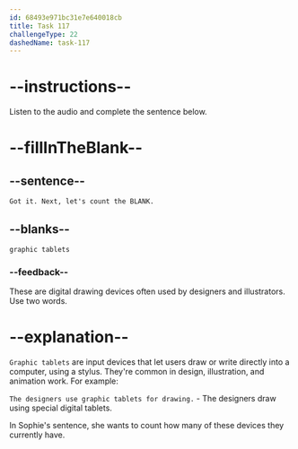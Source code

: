 ```yaml
---
id: 68493e971bc31e7e640018cb
title: Task 117
challengeType: 22
dashedName: task-117
---
```


<!-- (audio) Sophie: Got it. Next, let's count the graphic tablets. -->

# --instructions--

Listen to the audio and complete the sentence below.

# --fillInTheBlank--

## --sentence--

`Got it. Next, let's count the BLANK.`

## --blanks--

`graphic tablets`

### --feedback--

These are digital drawing devices often used by designers and illustrators. Use two words.

# --explanation--

`Graphic tablets` are input devices that let users draw or write directly into a computer, using a stylus. They're common in design, illustration, and animation work. For example:

`The designers use graphic tablets for drawing.` - The designers draw using special digital tablets.

In Sophie's sentence, she wants to count how many of these devices they currently have.
